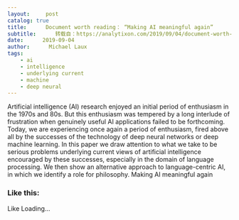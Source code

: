 ```yaml
---
layout:     post
catalog: true
title:      Document worth reading： “Making AI meaningful again”
subtitle:      转载自：https://analytixon.com/2019/09/04/document-worth-reading-making-ai-meaningful-again/
date:      2019-09-04
author:      Michael Laux
tags:
    - ai
    - intelligence
    - underlying current
    - machine
    - deep neural
---
```


Artificial intelligence (AI) research enjoyed an initial period of enthusiasm in the 1970s and 80s. But this enthusiasm was tempered by a long interlude of frustration when genuinely useful AI applications failed to be forthcoming. Today, we are experiencing once again a period of enthusiasm, fired above all by the successes of the technology of deep neural networks or deep machine learning. In this paper we draw attention to what we take to be serious problems underlying current views of artificial intelligence encouraged by these successes, especially in the domain of language processing. We then show an alternative approach to language-centric AI, in which we identify a role for philosophy. Making AI meaningful again

### Like this:

Like Loading...
